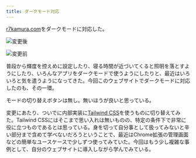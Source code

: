 ```yaml
---
title: ダークモード対応
---
```

[r7kamura.com](https://r7kamura.com/)をダークモードに対応した。

![](https://lh3.googleusercontent.com/docs/ADP-6oGl3cMiSYm3K7B52fzxmQJJwSaeC8kyEQXhIICFbbEiFu7t7EN94u1g_Jp0JjFCFMi9MJ3JZMLbexnjXbomLBEVMIE7dQE289j-Oh9jGGuo80Mr23a3J_kioD5OTATPWpMpRW_yzKDQlVSPJx7g3E5tKYXibIcM3guk66lRncjLUhXJGWUqcW1-M2EIIiloezPgCR4tLT_nkP3wWvOhF-2LcY-Zkr-8gxonojkPuRUVmZhPalGSeEwvYrav-S2GyIaQ0xwPLzYH5ZseWtHF7C8k1LVAueY2yt_I8-6hvJQeYE-QT0OIi5kqRlZzFpGWC8SV1cYRR1bB3l84LwaPPlN8Vmr3n0xdR_ljMlRQiNamClfrqJ_YoVM-vwS_SvzKfNIhpgxLJNjz-z6Akc7YL_FmiLBKPlFDmlUxD_48UH_STRaQorY0GyCV9SkMOM70Wz0k4oR0cB2ecAwKe38j8aMpkGgYB8Pc31ZsR-A56DG89MnZ6cRvHWgeHrS3qLzd1HQhVYaqUJk8MTZ8mIESnPCjaBNivEgJvN5_QLsAswhvRNimm5kK2OP1Mn-14ledcsQWZh5hZ-jNOLYub6P_EzYC05xXSeUJc0RlihiDPGe9QrkQ2K_9OtLBoNu951EXGLUIjkbXk-UqdarId5BAvqUpgXRqvBW1B_SCZ8veE_pmuakArSc7On4mzSPvV0Pi-eDk8eeiaP1pGhgoeLYK2Yqz9vwk90iZ-G2ePH3xDB1YZESIohx5J8EtvlINH8Msjfs16vxguKyAz1wW0xltt7hxp_nCqWXxb1hWQWXkKLJ0sFkJmipI4XvnvT6kYcNLNjz5-B2n5S-pM2QLsKWBhK9VlMWy9vd7hyhR0J5fQdQ4edvPzHRaBmAHeG2U-LM6WNa-Hwr2nxilmBKk6hMBsBaHvIhBlBozRIXYDuwMd2-kupp5WMBkfSzXxoGSTNYVkvvc465NmG6s4BWFYorwMxjrLwq4DFhvJHxA9D_T19N-6PJ5gY56JV3IRku1p5ZDsgjtMkQzzevPsU9uK8_pdvHjJsoT-rD7P0KRgT27XiBIYQX9tZ_RhqBjFza5R9xHmWFCLUFxO43KPNRX-5QSF4_WdCVP_ppqRxLqZ-DQFKHJtKLhCm85zQzV6JYXlk3vBz4C8rkdPuP5pfpnBGoj2uw4KIKLc1_kyG5k6M2FHkvoxvsPdvu4uBSOKc5eCf0vJBmEhKBsFhR8Bi5iWh2FgStMXaXlER8IfZH-S7HU-t2RXCVU "変更後")

![](https://lh3.googleusercontent.com/docs/ADP-6oFNGaxA77JYdeKRkpHLxKt86yEjf-TX4xJwUVghYqj22jEMOO9bJj4rHatsiqCEZj2inEwzINX54gPysAb3Pon-YmeqT24SCGcWsNZyNPscjphu9Sfktw9xBDIUrDlHBNOj7rr1h67Ai_TY32vJCKqNl3x5_Ty6tBIFc2MCJydC5ghsXYGixGVLNaE8lUNffVoYe0Gw6nxy9h3BGEkTwmapdcMlfVRIHfMxm7OQZf16TXZ07GH5-VEKQhKKEqvvHiJ4m14B-MIhb8LSoszKRWRWD_B4J8cV5LDfyOSIukpQ1wbFqEstO9YHgI10X1xy2qKxZ73L1w8iLuVKwKRBYA_DrmTdm6kMrZUmbKpLj2zibq2YbpslydS16O8G-ioNiAlyxuK6qRZK4k2rGZpnlStdDy7Cyjp98GuR2NR7sMtL-A_t5BX3V2FM89FEnpbxGvdvSvNd1EfeERDEb9b7A2vt_ENNA4hY-emw2QtxWcR6DC6u1L1EK5SH6bDiwcnuBHBqUOx45RVYrgLvuVi4TFYnkhaDaAYB_j0iABuIClukLVNaEETfJcYR_i0Kr6FXEd8T8_NsEabMaJFmXronaPtWh8qZc7N35hpiM3nxzN72MSFKJl3DfZmTdBSpdc_-Uu94_bjQBla4T0Tpccz4E9mY2UzPWGLnGn2NNNwkSGg20l8ncA_eS-ODmE0aHX9CZ-BWkttrM0IjIGlVPLhI3LHSsz_6wDwOyI5qSAg7gFprbmD2J5t7Yqa8k2CvN0SYbcGnoaH2V3LtDZaR6LJWk4UoZevhrUv8OegYX6KKyAhGqrP-mPIXsvNe-UMpeSn1HEZQbL0Jks23m0puv92GR-ggPLip7vW4sS5rl8hJKe3-T8mmulBacRrgaI0FkG_XQY7p8RTnHJe-s0NO2Qk3Q_-rDTNUVGOY1ID91e-nCp9M9pn3kqgz2GTt7QbPSnw913c77i0k1Jc7oc7GJge0450CP1BrXEOyR_e4Oqt5bP-3F58FMmZf8xmzH2xh0g3uhT-Bs9xXXIvLXvR8vgSVvjlWslnmDG-uO0puusJ39Qw0RsH649p3zL2Ip3Z3RS9OaDZPLDQ6-ysBmKZRjgb0bI6ZWpJZPp5YUQTroIBr4l25Wr3tuj0g6hStSKMBJW9w9K8BCW-WFPvdzalLx2layV9pcKbmfnDKhVmkjRe5zTQjottifmpYPW_t9t49A9qp5L5NdVeDeFA66A2TuvoFwz7yYDKmrUyLrwMDprRSkXrbOXxs "変更前")

普段から輝度を控えめに設定したり、寝る時間が近づいてくると照明を落とすようにしたり、いろんなアプリをダークモードで使うようにしたりと、最近はいろいろと気を遣うようになってきた。今回このウェブサイトでダークモードに対応したのも、その一環。

モードの切り替えボタンは無し。無いほうが良いと思っている。

変更にあたり、ついでに内部実装に[Tailwind CSS](https://tailwindcss.com/)を使うものに切り替えてみた。Tailwind CSSにはそこまで思い入れは無いものの、特定の条件下で非常に役に立つものであるとは思っている。身を切って自分事として扱ってみないと辛い部分まで含めて学べないだろうということで、最近はChrome拡張の管理画面などの簡単なユースケースで少しずつ使ってみていた。今回はもう少し複雑な事例として、自分のウェブサイトに導入しながら学んでみている。
